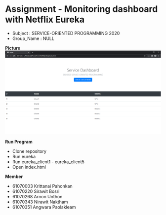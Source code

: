 # Assignment - Monitoring dashboard with Netflix Eureka

- Subject : SERVICE-ORIENTED PROGRAMMING 2020
- Group_Name : NULL

**Picture**
![Screen](https://github.com/stupidwolfy/SOP_2020/blob/master/lab/lab8/Index_screenshot.PNG)

**Run Program**

- Clone repository
- Run eureka
- Run eureka_client1 - eureka_client5
- Open index.html

**Member**

- 61070003 Krittanai Pahonkan
- 61070220 Sirawit Bosri
- 61070268 Arnon Unthon
- 61070343 Nirawit Naktham
- 61070351 Angwara Paolakleam
